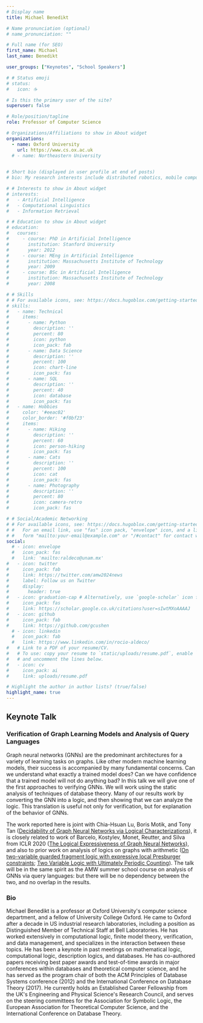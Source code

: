 ```yaml
---
# Display name
title: Michael Benedikt

# Name pronunciation (optional)
# name_pronunciation: ""

# Full name (for SEO)
first_name: Michael
last_name: Benedikt

user_groups: ["Keynotes", "School Speakers"]

# # Status emoji
# status:
#   icon: ☕️

# Is this the primary user of the site?
superuser: false

# Role/position/tagline
role: Professor of Computer Science

# Organizations/Affiliations to show in About widget
organizations:
  - name: Oxford University
    url: https://www.cs.ox.ac.uk
  # - name: Northeastern University  
  

# Short bio (displayed in user profile at end of posts)
# bio: My research interests include distributed robotics, mobile computing and programmable matter.

# # Interests to show in About widget
# interests:
#   - Artificial Intelligence
#   - Computational Linguistics
#   - Information Retrieval

# # Education to show in About widget
# education:
#   courses:
#     - course: PhD in Artificial Intelligence
#       institution: Stanford University
#       year: 2012
#     - course: MEng in Artificial Intelligence
#       institution: Massachusetts Institute of Technology
#       year: 2009
#     - course: BSc in Artificial Intelligence
#       institution: Massachusetts Institute of Technology
#       year: 2008

# # Skills
# # For available icons, see: https://docs.hugoblox.com/getting-started/page-builder/#icons
# skills:
#   - name: Technical
#     items:
#       - name: Python
#         description: ''
#         percent: 80
#         icon: python
#         icon_pack: fab
#       - name: Data Science
#         description: ''
#         percent: 100
#         icon: chart-line
#         icon_pack: fas
#       - name: SQL
#         description: ''
#         percent: 40
#         icon: database
#         icon_pack: fas
#   - name: Hobbies
#     color: '#eeac02'
#     color_border: '#f0bf23'
#     items:
#       - name: Hiking
#         description: ''
#         percent: 60
#         icon: person-hiking
#         icon_pack: fas
#       - name: Cats
#         description: ''
#         percent: 100
#         icon: cat
#         icon_pack: fas
#       - name: Photography
#         description: ''
#         percent: 80
#         icon: camera-retro
#         icon_pack: fas

# # Social/Academic Networking
# # For available icons, see: https://docs.hugoblox.com/getting-started/page-builder/#icons
# #   For an email link, use "fas" icon pack, "envelope" icon, and a link in the
# #   form "mailto:your-email@example.com" or "/#contact" for contact widget.
social:
  # - icon: envelope
  #   icon_pack: fas
  #   link: 'mailto:raldeco@unam.mx'
#   - icon: twitter
#     icon_pack: fab
#     link: https://twitter.com/amw2024news
#     label: Follow us on Twitter
#     display:
#       header: true
#   - icon: graduation-cap # Alternatively, use `google-scholar` icon from `ai` icon pack
#     icon_pack: fas
#     link: https://scholar.google.co.uk/citations?user=sIwtMXoAAAAJ
#   - icon: github
#     icon_pack: fab
#     link: https://github.com/gcushen
  # - icon: linkedin
  #   icon_pack: fab
  #   link: https://www.linkedin.com/in/rocio-aldeco/
#   # Link to a PDF of your resume/CV.
#   # To use: copy your resume to `static/uploads/resume.pdf`, enable `ai` icons in `params.yaml`,
#   # and uncomment the lines below.
#   - icon: cv
#     icon_pack: ai
#     link: uploads/resume.pdf

# Highlight the author in author lists? (true/false)
highlight_name: true
---
```


## Keynote Talk 

### Verification of Graph Learning Models and Analysis of Query Languages 

Graph neural networks (GNNs) are the predominant architectures for a variety of learning tasks on graphs. Like other modern machine learning models, their success is accompanied by many fundamental concerns. Can we understand what exactly  a trained model does? Can we have confidence that a trained model will not do anything bad? In this talk we will give one of the first approaches to verifying GNNs. We will work using the static analysis of techniques of database theory. Many of our results work by converting the GNN into a logic, and then showing that we can analyze the logic. This translation is useful not only for verification, but for explanation of the behavior of GNNs.

The work reported here is joint with Chia-Hsuan Lu, Boris Motik, and Tony Tan ([Decidability of Graph Neural Networks via Logical Characterizations](https://web3.arxiv.org/abs/2404.18151)), it is closely related to work of Barcelo, Kostylev, Monet, Reutter, and Silva from ICLR 2020 ([The Logical Expressiveness of Graph Neural Networks](https://openreview.net/forum?id=r1lZ7AEKvB)), and also to prior work on analysis of logics on graphs with arithmetic ([On two-variable guarded fragment logic with expressive local Presburger constraints](https://arxiv.org/abs/2206.13731); [Two Variable Logic with Ultimately Periodic Counting](https://epubs.siam.org/doi/10.1137/22M1504792)). The talk will be in the same spirit as the AMW summer school course on analysis of GNNs via query languages: but there will be no dependency between the two, and no overlap in the results.



### Bio

Michael Benedikt is a professor at Oxford University's computer science department, and a fellow of University College Oxford. He came to Oxford after a decade in US industrial research laboratories, including a position as Distinguished Member of Technical Staff at Bell Laboratories. He has worked extensively in computational logic, finite model theory, verification, and data management, and specializes in the interaction between these topics. He has been a keynote in past meetings on mathematical logic, computational logic, description logics, and databases. He has co-authored papers receiving best paper awards and test-of-time awards in major conferences within databases and theoretical computer science, and he has served as the program chair of both the ACM Principles of Database Systems conference (2012) and the International Conference on Database Theory (2017). He currently holds an Established Career Fellowship from the UK's Engineering and Physical Science's Research Council, and serves on the steering committees for the Association for Symbolic Logic, the European Association for Theoretical Computer Science, and the International Conference on Database Theory.
